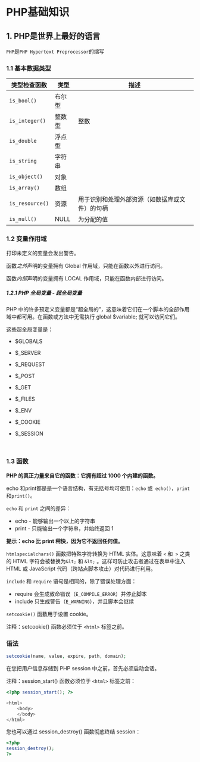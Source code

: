 # PHP基础知识

## 1. PHP是世界上最好的语言

`PHP`是`PHP Hypertext Preprocessor`的缩写

### 1.1 基本数据类型

| 类型检查函数          | 类型   | 描述                      |
| --------------- | ---- | ----------------------- |
| `is_bool()`     | 布尔型  |                         |
| `is_integer()`  | 整数型  | 整数                      |
| `is_double`     | 浮点型  |                         |
| `is_string`     | 字符串  |                         |
| `is_object()`   | 对象   |                         |
| `is_array()`    | 数组   |                         |
| `is_resource()` | 资源   | 用于识别和处理外部资源（如数据库或文件）的句柄 |
| `is_null()`     | NULL | 为分配的值                   |

### 1.2 变量作用域

打印未定义的变量会发出警告。

函数*之外*声明的变量拥有 Global 作用域，只能在函数以外进行访问。

函数*内部*声明的变量拥有 LOCAL 作用域，只能在函数内部进行访问。

##### 1.2.1 PHP 全局变量 - 超全局变量

PHP 中的许多预定义变量都是“超全局的”，这意味着它们在一个脚本的全部作用域中都可用。在函数或方法中无需执行 global $variable; 就可以访问它们。

这些超全局变量是：

- $GLOBALS

- $_SERVER

- $_REQUEST

- $_POST

- $_GET

- $_FILES

- $_ENV

- $_COOKIE

- $_SESSION

  ​

### 1.3 函数

**PHP 的真正力量来自它的函数：它拥有超过 1000 个内建的函数。**



echo 和print都是是一个语言结构，有无括号均可使用：`echo` 或` echo()`，`print`和`print()`。

`echo` 和 `print` 之间的差异：

- echo - 能够输出一个以上的字符串
- print - 只能输出一个字符串，并始终返回 1 

**提示：echo 比 print 稍快，因为它不返回任何值。**



`htmlspecialchars()` 函数把特殊字符转换为 HTML 实体。这意味着 `<` 和` >` 之类的 HTML 字符会被替换为` &lt; ` 和 ` &lt; ` 。这样可防止攻击者通过在表单中注入 HTML 或 JavaScript 代码（跨站点脚本攻击）对代码进行利用。



`include` 和 `require` 语句是相同的，除了错误处理方面：

- require 会生成致命错误（`E_COMPILE_ERROR`）并停止脚本
- include 只生成警告（`E_WARNING`），并且脚本会继续



`setcookie()` 函数用于设置 cookie。

注释：setcookie() 函数必须位于 `<html>` 标签之前。

### 语法

```php
setcookie(name, value, expire, path, domain);
```



在您把用户信息存储到 PHP session 中之前，首先必须启动会话。

注释：session_start() 函数必须位于 `<html>` 标签之前：

```php
<?php session_start(); ?>

<html>
	<body>
	</body>
</html>
```

您也可以通过 session_destroy() 函数彻底终结 session：

```php
<?php
session_destroy();
?>
```

